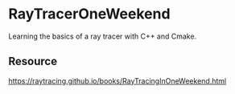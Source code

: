 # RayTracerOneWeekend

Learning the basics of a ray tracer with C++ and Cmake.  

## Resource 
https://raytracing.github.io/books/RayTracingInOneWeekend.html
